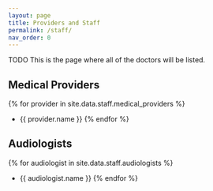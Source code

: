 ```yaml
---
layout: page
title: Providers and Staff
permalink: /staff/
nav_order: 0
---
```


TODO This is the page where all of the doctors will be listed.

## Medical Providers

{% for provider in site.data.staff.medical_providers %}
- {{ provider.name }}
{% endfor %}

## Audiologists

{% for audiologist in site.data.staff.audiologists %}
- {{ audiologist.name }}
{% endfor %}
